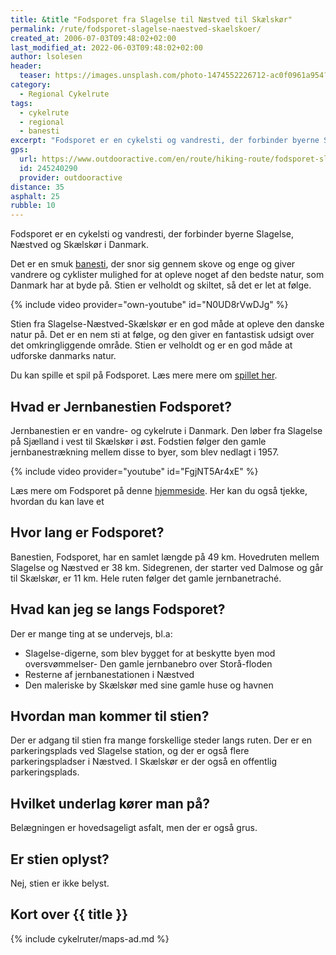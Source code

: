 ```yaml
---
title: &title "Fodsporet fra Slagelse til Næstved til Skælskør"
permalink: /rute/fodsporet-slagelse-naestved-skaelskoer/
created_at: 2006-07-03T09:48:02+02:00
last_modified_at: 2022-06-03T09:48:02+02:00
author: lsolesen
header:
  teaser: https://images.unsplash.com/photo-1474552226712-ac0f0961a954?ixlib=rb-1.2.1&ixid=eyJhcHBfaWQiOjEyMDd9&auto=format&fit=crop&h=300&w=400&q=60
category:
  - Regional Cykelrute
tags:
  - cykelrute
  - regional
  - banesti
excerpt: "Fodsporet er en cykelsti og vandresti, der forbinder byerne Slagelse, Næstved og Skælskør i Danmark. Fodsporet følger den gamle banesti."
gps:
  url: https://www.outdooractive.com/en/route/hiking-route/fodsporet-slagelse-bisserup-naestved/245240290/
  id: 245240290
  provider: outdooractive
distance: 35
asphalt: 25
rubble: 10
---
```


Fodsporet er en cykelsti og vandresti, der forbinder byerne Slagelse, Næstved og Skælskør i Danmark.

Det er en smuk [banesti](/banestier-i-danmark/), der snor sig gennem skove og enge og giver vandrere og cyklister mulighed for at opleve noget af den bedste natur, som Danmark har at byde på. Stien er velholdt og skiltet, så det er let at følge.

{% include video provider="own-youtube" id="N0UD8rVwDJg" %}

Stien fra Slagelse-Næstved-Skælskør er en god måde at opleve den danske natur på. Det er en nem sti at følge, og den giver en fantastisk udsigt over det omkringliggende område. Stien er velholdt og er en god måde at udforske danmarks natur.

Du kan spille et spil på Fodsporet. Læs mere mere om [spillet her](https://www.fodsporet.dk/om-spil/).

## Hvad er Jernbanestien Fodsporet?

Jernbanestien er en vandre- og cykelrute i Danmark. Den løber fra Slagelse på Sjælland i vest til Skælskør i øst. Fodstien følger den gamle jernbanestrækning mellem disse to byer, som blev nedlagt i 1957.

{% include video provider="youtube" id="FgjNT5Ar4xE" %}

Læs mere om Fodsporet på denne [hjemmeside](https://www.fodsporet.dk/). Her kan du også tjekke, hvordan du kan lave et

## Hvor lang er Fodsporet?

Banestien, Fodsporet, har en samlet længde på 49 km. Hovedruten mellem Slagelse og Næstved er 38 km. Sidegrenen, der starter ved Dalmose og går til Skælskør, er 11 km. Hele ruten følger det gamle jernbanetraché.

## Hvad kan jeg se langs Fodsporet?

Der er mange ting at se undervejs, bl.a:

- Slagelse-digerne, som blev bygget for at beskytte byen mod oversvømmelser- Den gamle jernbanebro over Storå-floden
- Resterne af jernbanestationen i Næstved
- Den maleriske by Skælskør med sine gamle huse og havnen

## Hvordan man kommer til stien?

Der er adgang til stien fra mange forskellige steder langs ruten. Der er en parkeringsplads ved Slagelse station, og der er også flere parkeringspladser i Næstved. I Skælskør er der også en offentlig parkeringsplads.

## Hvilket underlag kører man på?

Belægningen er hovedsageligt asfalt, men der er også grus.

## Er stien oplyst?

Nej, stien er ikke belyst.

## Kort over {{ title }}

{% include cykelruter/maps-ad.md %}
